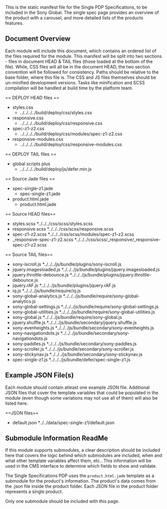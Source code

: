 This is the static manifest file for the Single PDP Specifications, to be included in the Sony Global.
The single spec page provides an overview of the product with a carousel, and more detailed lists of the products features.



Document Overview
-----------------

Each module will include this document, which contains an ordered list of the files required for the module. This manifest will be split into two sections - files in document HEAD & TAIL files (those loaded at the bottom of the file). While, CSS files will all be in the document HEAD, the two section convention will be followed for consistency. Paths should be relative to the base folder, where this file is. The CSS and JS files themselves should be un-minified development versions. Tasks like minification and SCSS compilation will be handled at build time by the platform team.

== DEPLOY HEAD files ==
* styles.css
    * ../../../../build/deploy/css/styles.css
* responsive.css
    * ../../../../build/deploy/css/responsive.css
* spec-z1-z2.css
    * ../../../../build/deploy/css/modules/spec-z1-z2.css
* responsive-modules.css
    * ../../../../build/deploy/css/responsive-modules.css

== DEPLOY TAIL files ==
* global scripts plus
    * ../../../../build/deploy/js/defer.min.js

== Source Jade files ==
* spec-single-z1.jade
    * spec-single-z1.jade
* product.html.jade
    * product.html.jade

== Source HEAD files==

* styles.scss
    *../../../css/scss/styles.scss
* responsive.scss
    *../../../css/scss/responsive.scss
* spec-z1-z2.scss
    *../../../css/scss/modules/spec-z1-z2.scss
* \_responsive-spec-z1-z2.scss
    *../../../css/scss/_responsive/_responsive-spec-z1-z2.scss


== Source TAIL files==

* sony-iscroll.js
    *../../../js/bundle/plugins/sony-iscroll.js
* jquery.imagesloaded.js
    *../../../js/bundle/plugins/jquery.imagesloaded.js
* jquery.throttle-debounce.js
    *../../../js/bundle/plugins/jquery.throttle-debounce.js
* jquery.rAF.js
    *../../../js/bundle/plugins/jquery.rAF.js
* iq.js
    *../../../js/bundle/require/iq.js
* sony-global-analytics.js
    *../../../js/bundle/require/sony-global-analytics.js
* sony-global-settings.js
    *../../../js/bundle/require/sony-global-settings.js
* sony-global-utilities.js
    *../../../js/bundle/require/sony-global-utilities.js
* sony-global.js
    *../../../js/bundle/require/sony-global.js
* jquery.shuffle.js
    *../../../js/bundle/secondary/jquery.shuffle.js
* sony-evenheights.js
    *../../../js/bundle/secondary/sony-evenheights.js
* sony-navigationdots.js
    *../../../js/bundle/secondary/sony-navigationdots.js
* sony-paddles.js
    *../../../js/bundle/secondary/sony-paddles.js
* sony-scroller.js
    *../../../js/bundle/secondary/sony-scroller.js
* sony-stickynav.js
    *../../../js/bundle/secondary/sony-stickynav.js
* spec-single-z1.js
    *../../../js/bundle/defer/spec-single-z1.js




Example JSON File(s)
--------------------

Each module should contain atleast one example JSON file. Additional JSON files that cover the template variables that could be populated in the module (even though some variations may not use all of them) will also be listed here.

==JSON files==

* default.json
    *../../data/spec-single-z1/default.json





Submodule Information ReadMe
----------------------------

If this module supports submodules, a clear description should be included here that covers the logic behind which submodules are included, when and what other template variables affect them, etc.. This information will be used in the CMS interface to determine which fields to show and validate.

The Single Specifications PDP uses the `product.html.jade` template as a submodule for the product's information. The product's data comes from the .json file inside the product folder. Each JSON file in the product folder represents a single product.

Only one submodule should be included with this page.

